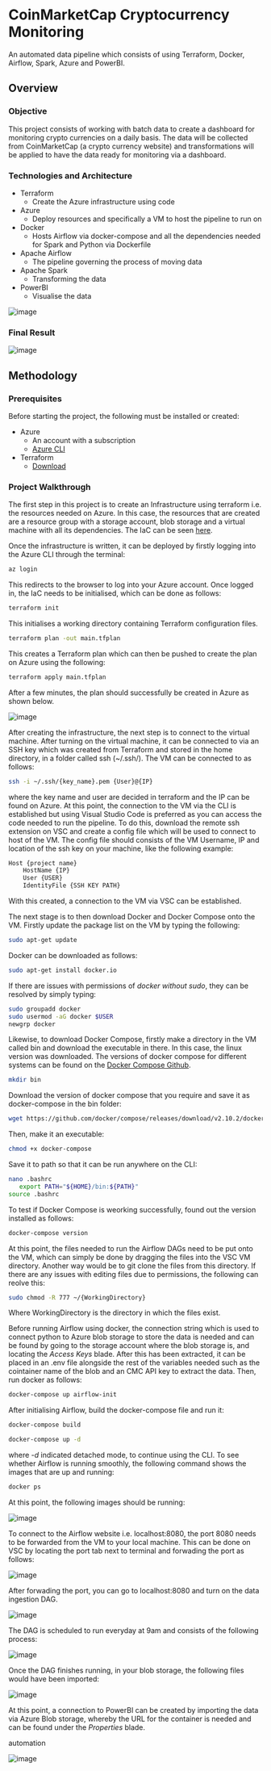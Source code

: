 # CoinMarketCap Cryptocurrency Monitoring

An automated data pipeline which consists of using Terraform, Docker, Airflow, Spark, Azure and PowerBI.

## Overview

### Objective 

This project consists of working with batch data to create a dashboard for monitoring crypto currencies on a daily basis. The data will be collected from CoinMarketCap (a crypto currency website) and transformations will be applied to have the data ready for monitoring via a dashboard.


### Technologies and Architecture


- Terraform
  - Create the Azure infrastructure using code
- Azure
  - Deploy resources and specifically a VM to host the pipeline to run on
- Docker
  - Hosts Airflow via docker-compose and all the dependencies needed for Spark and Python via Dockerfile
- Apache Airflow
  - The pipeline governing the process of moving data
- Apache Spark
  - Transforming the data
- PowerBI
  - Visualise the data


![image](https://user-images.githubusercontent.com/72317571/189979496-bd6b6c8c-4819-40a7-9cc6-f9c36b276c35.png)

### Final Result

![image](https://user-images.githubusercontent.com/72317571/189973524-320d0fee-0c44-4ef9-b519-23627ab3971a.png)

## Methodology

### Prerequisites

Before starting the project, the following must be installed or created:

- Azure
  - An account with a subscription
  - [Azure CLI](https://docs.microsoft.com/en-us/cli/azure/install-azure-cli)
- Terraform
  - [Download](https://learn.hashicorp.com/tutorials/terraform/install-cli)

### Project Walkthrough

The first step in this project is to create an Infrastructure using terraform i.e. the resources needed on Azure. In this case, the resources that are created are a resource group with a storage account, blob storage and a virtual machine with all its dependencies. The IaC can be seen [here](https://github.com/aaAbdulkadir/Data-Science/blob/main/ZoomCamp/Project/Terraform/main.tf). 

Once the infrastructure is written, it can be deployed by firstly logging into the Azure CLI through the terminal:

```bash
az login
```

This redirects to the browser to log into your Azure account. Once logged in, the IaC needs to be initialised, which can be done as follows:

```bash
terraform init
```

This initialises a working directory containing Terraform configuration files.

```bash
terraform plan -out main.tfplan
```

This creates a Terraform plan which can then be pushed to create the plan on Azure using the following:


```bash
terraform apply main.tfplan
```

After a few minutes, the plan should successfully be created in Azure as shown below.

![image](https://user-images.githubusercontent.com/72317571/189697582-990fe968-aa22-485f-8a25-5a518e250050.png)

After creating the infrastructure, the next step is to connect to the virtual machine. After turning on the virtual machine, it can be connected to via an SSH key which was created from Terraform and stored in the home directory, in a folder called ssh (~/.ssh/). The VM can be connected to as follows:

```bash
ssh -i ~/.ssh/{key_name}.pem {User}@{IP}
```
where the key name and user are decided in terraform and the IP can be found on Azure. At this point, the connection to the VM via the CLI is established but using Visual Studio Code is preferred as you can access the code needed to run the pipeline. To do this, download the remote ssh extension on VSC and create a config file which will be used to connect to host of the VM. The config file should consists of the VM Username, IP and location of the ssh key on your machine, like the following example:

```bash
Host {project name}
    HostName {IP}
    User {USER}
    IdentityFile {SSH KEY PATH}
```

With this created, a connection to the VM via VSC can be established.

The next stage is to then download Docker and Docker Compose onto the VM. Firstly update the package list on the VM by typing the following:

```bash
sudo apt-get update
```

Docker can be downloaded as follows:


```bash
sudo apt-get install docker.io
```
If there are issues with permissions of *docker without sudo*, they can be resolved by simply typing: 


```bash
sudo groupadd docker
sudo usermod -aG docker $USER
newgrp docker
```

Likewise, to download Docker Compose, firstly make a directory in the VM called bin and download the executable in there. In this case, the linux version was downloaded. The versions of docker compose for different systems can be found on the [Docker Compose Github](https://github.com/docker/compose).

```bash
mkdir bin
```

Download the version of docker compose that you require and save it as docker-compose in the bin folder:

```bash
wget https://github.com/docker/compose/releases/download/v2.10.2/docker-compose-linux-x86_64 -O docker-compose
```

Then, make it an executable:

```bash
chmod +x docker-compose
```

Save it to path so that it can be run anywhere on the CLI:

```bash
nano .bashrc
   export PATH="${HOME}/bin:${PATH}"
source .bashrc
```

To test if Docker Compose is weorking successfully, found out the version installed as follows:

```bash
docker-compose version
```

At this point, the files needed to run the Airflow DAGs need to be put onto the VM, which can simply be done by dragging the files into the VSC VM directory. Another way would be to git clone the files from this directory. If there are any issues with editing files due to permissions, the following can reolve this:

```bash
sudo chmod -R 777 ~/{WorkingDirectory}
```

Where WorkingDirectory is the directory in which the files exist.

Before running Airflow using docker, the connection string which is used to connect python to Azure blob storage to store the data is needed and can be found by going to the storage account where the blob storage is, and locating the *Access Keys* blade. After this has been extracted, it can be placed in an .env file alongside the rest of the variables needed such as the cointainer name of the blob and an CMC API key to extract the data. Then, run docker as follows:

```bash
docker-compose up airflow-init
```

After initialising Airflow, build the docker-compose file and run it:

```bash
docker-compose build
```

```bash
docker-compose up -d
```
where *-d* indicated detached mode, to continue using the CLI. To see whether Airflow is running smoothly, the following command shows the images that are up and running:

```bash
docker ps
```

At this point, the following images should be running:


![image](https://user-images.githubusercontent.com/72317571/189698064-8edef73e-8b20-4a24-b959-e128df25a08b.png)

To connect to the Airflow website i.e. localhost:8080, the port 8080 needs to be forwarded from the VM to your local machine. This can be done on VSC by locating the port tab next to terminal and forwading the port as follows:

![image](https://user-images.githubusercontent.com/72317571/189697958-9b2aa7ae-63f4-4bf4-b86d-3f8b64b06a64.png)

After forwading the port, you can go to localhost:8080 and turn on the data ingestion DAG.


![image](https://user-images.githubusercontent.com/72317571/189716955-38a48a20-c817-400f-a6e6-4136516d303f.png)

The DAG is scheduled to run everyday at 9am and consists of the following process:


![image](https://user-images.githubusercontent.com/72317571/189716741-68f5f195-1e81-4163-be8b-327ef8964d7f.png)


Once the DAG finishes running, in your blob storage, the following files would have been imported:

![image](https://user-images.githubusercontent.com/72317571/189702901-3091cf92-c6e5-4aba-9f5d-cc606417b543.png)

At this point, a connection to PowerBI can be created by importing the data via Azure Blob storage, whereby the URL for the container is needed and can be found under the *Properties* blade.


<!-- ? -->


automation

![image](https://user-images.githubusercontent.com/72317571/189703825-c54b2e5e-3771-45b8-aeeb-1c1f7f84163d.png)

